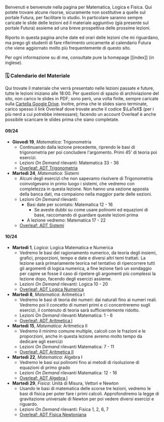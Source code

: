 Benvenuti e benvenute nella pagina per Matematica, Logica e Fisica. Qui potete trovare alcune risorse, sicuramente non sostitutive a quelle sul portale Futura, per facilitare lo studio. In particolare saranno sempre caricate le slide delle lezioni ed il materiale aggiuntivo (già presente sul portale Futura) assieme ad una breve prospettiva delle prossime lezioni.

Riporto in questa pagina anche date ed orari delle lezioni che mi riguardano, ma prego gli studenti di fare riferimento unicamente al calendario Futura che viene aggiornato molto più frequentemente di questo sito.

Per ogni informazione su di me, consultate pure la homepage [[index]] (in inglese).
### 🗓️ Calendario del Materiale
Qui trovate il materiale che verrà presentato nelle lezioni passate e future, tutte le lezioni iniziano alle 18:00.
Per questioni di spazio di archiviazione del sito, non carico le slides in PDF; sono però, una volta finite, sempre caricate sulla [Cartella Google Drive](https://drive.google.com/drive/folders/1-G85gGVLGsLwMt0zx2382JGu9VrgwMnA). Inoltre, prima che le slides siano terminate, carico spesso il link Overleaf dove trovate anche il codice $\LaTeX$ (per i più nerd a cui potrebbe interessare); facendo un account Overleaf è anche possibile scaricare le slides prima che siano completate.
#### 09/24
- **Giovedì 19**, _Matematica_: Trigonometria
	- Continuando dalla lezione precedente, riprendo le basi di trigonometria per poi concludere l'argomento. Primi 45' di teoria poi esercizi. 
	- Lezioni _On Demand_ rilevanti: Matematica 33 - 36
	- [Overleaf: ADT Trigonometria](https://www.overleaf.com/read/nwgnjmprzjpj#e27ac6)
- **Martedì 24**, _Matematica_: Sistemi
	- Alcuni degli esercizi che non sapevamo risolvere di Trigonometria coinvolgevano in primo luogo i sistemi, che vedremo con completezza in questa lezione. Non hanno una sezione apposta della banca dati, ma compaiono nella maggior parte delle sezioni.
	- Lezioni _On Demand_ rilevanti:
		- Basi date per scontato: Matematica 12 - 16
			- Se aveste dubbi su come usare polinomi ed equazioni di base, raccomando di guardare queste lezioni prima
		- A lezione vedremo: Matematica 17 - 22
	- [Overleaf: ADT Sistemi](https://www.overleaf.com/read/fkghdjhqngzj#4f7f8f)
#### 10/24
- **Martedì 1**, _Logica_: Logica Matematica e Numerica
	- Vedremo le basi del ragionamento numerico, da teoria degli insiemi, grafici, proporzioni, tempo e date e diversi altri temi trattati. La lezione sarà primariamente teorica nel tentativo di ripercorrere tutti gli argomenti di logica numerica, a fine lezione farò un sondaggio per capire se fosse il caso di ripetere gli argomenti più complessi la lezione dopo, facendo degli esercizi assieme.
	- Lezioni _On Demand_ rilevanti: Logica 10 - 20
	- [Overleaf: ADT Logica Numerica](https://www.overleaf.com/read/hjfbmntzrwyg#fb9f3f)
- **Martedì 8**, _Matematica_: Aritmetica I
	- Vedremo le basi di teoria dei numeri: dai naturali fino ai numeri reali. Vedremo poi il concetto di numeri primi e ci concentreremo sugli esercizi, il contenuto di teoria sarà sufficientemente ridotto.
	- Lezioni _On Demand_ rilevanti Matematica: 1 - 6
	- [Overleaf: ADT Aritmetica I](https://www.overleaf.com/read/hjfbmntzrwyg#fb9f3f)
- **Martedì 15**, _Matematica_: Aritmetica II
	- Vedremo il minimo comune multiple, calcoli con le frazioni e le proporzioni, anche in questa lezione avremo molto tempo da dedicare agli esercizi
	- Lezioni _On Demand_ rilevanti Matematica: 7 - 11
	- [Overleaf: ADT Aritmetica II](https://www.overleaf.com/read/htbthsqrcvnh#d40cfc)
- **Martedì 22**, _Matematica_: Algebra I
	- Vedremo le basi sui polinomi fino ai metodi di risoluzione di equazioni di primo grado
	- Lezioni _On Demand_ rilevanti Matematica: 12 - 16
	- [Overleaf: ADT Algebra I](https://www.overleaf.com/read/hfjspckftwgz#f3a0b2)
- **Martedì 29**, _Fisica_: Unità di Misura, Vettori e Newton
	- Usando le basi di matematica delle scorse tre lezioni, vedremo le basi di fisica per poter fare i primi calcoli. Approfondiremo la legge di gravitazione universale di Newton per poi vedere diversi esercizi e riguardo.
	- Lezioni _On Demand_ rilevanti: Fisica 1, 2, 6, 7
	- [Overleaf: ADT Fisica Newtoniana](https://www.overleaf.com/read/qdkyxfwcwtqh#bc7f66)